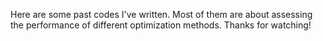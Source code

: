Here are some past codes I've written. Most of them are about assessing the performance of different optimization methods. Thanks for watching!
